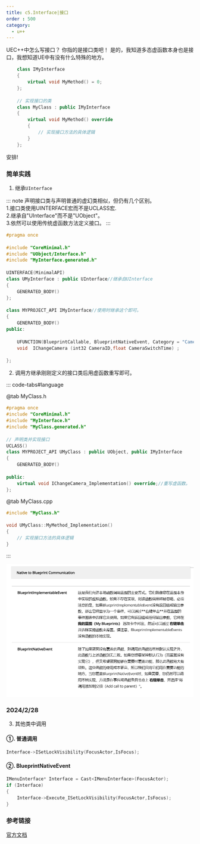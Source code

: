 ```yaml
---
title: c5.Interface|接口
order : 500
category:
  - u++
---
```


<chatmessage avatar="../../assets/emoji/hh.png" :avatarWidth="40">
UEC++中怎么写接口？
</chatmessage>

<chatmessage avatar="../../assets/emoji/blzt.png" :avatarWidth="40" alignLeft>
你指的是接口类吧！
</chatmessage>

<chatmessage avatar="../../assets/emoji/hh.png" :avatarWidth="40">
是的，我知道多态虚函数本身也是接口，我想知道UE中有没有什么特殊的地方。
</chatmessage>

```cpp
    class IMyInterface
    {
        virtual void MyMethod() = 0;
    };

    // 实现接口的类
    class MyClass : public IMyInterface
    {
        virtual void MyMethod() override
        {
            // 实现接口方法的具体逻辑
        }
    };
```
    
<chatmessage avatar="../../assets/emoji/new9.png" :avatarWidth="40" alignLeft>
安排!
</chatmessage>

### 简单实践

1. 继承`UInterface`

::: note
声明接口类与声明普通的虚幻类相似，但仍有几个区别。<br>
1.接口类使用UINTERFACE宏而不是UCLASS宏.<br>
2.继承自"UInterface"而不是"UObject"。<br>
3.依然可以使用传统虚函数方法定义接口。
:::

```cpp
#pragma once

#include "CoreMinimal.h"
#include "UObject/Interface.h"
#include "MyInterface.generated.h"

UINTERFACE(MinimalAPI)
class UMyInterface : public UInterface//继承自UInterface
{
	GENERATED_BODY()
};

class MYPROJECT_API IMyInterface//使用时继承这个即可。
{
	GENERATED_BODY()
public:

	UFUNCTION(BlueprintCallable, BlueprintNativeEvent, Category = "CameraInterface")
	void  IChangeCamera (int32 CameraID,float CameraSwitchTime) ;

};
```

2. 调用方继承刚刚定义的接口类后用虚函数重写即可。

::: code-tabs#language

@tab MyClass.h
```cpp
#pragma once
#include "CoreMinimal.h"
#include "MyInterface.h"
#include "MyClass.generated.h"

// 声明类并实现接口
UCLASS()
class MYPROJECT_API UMyClass : public UObject, public IMyInterface
{
    GENERATED_BODY()

public:
    virtual void IChangeCamera_Implementation() override;//重写虚函数。
};
```

@tab MyClass.cpp
```cpp
#include "MyClass.h"

void UMyClass::MyMethod_Implementation()
{
    // 实现接口方法的具体逻辑
}

```
:::

![](..%2Fassets%2FBLUEPRINTNATIVEENVENT.png)

### 2024/2/28

3. 其他类中调用

#### ①. 普通调用
```cpp
Interface->ISetLockVisibility(FocusActor,IsFocus);
```
#### ②. BlueprintNativeEvent
```cpp
IMenuInterface* Interface = Cast<IMenuInterface>(FocusActor);
if (Interface)
{
    Interface->Execute_ISetLockVisibility(FocusActor,IsFocus);
}
```

### 参考链接

[官方文档](https://docs.unrealengine.com/4.26/zh-CN/ProgrammingAndScripting/GameplayArchitecture/Interfaces/)